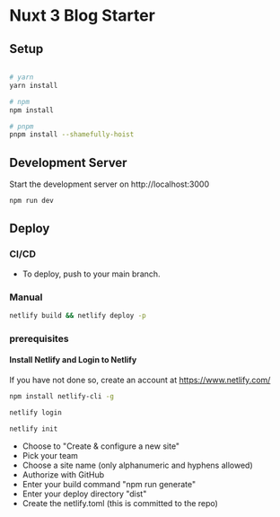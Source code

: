 # Nuxt 3 Blog Starter

## Setup

```bash

# yarn
yarn install

# npm
npm install

# pnpm
pnpm install --shamefully-hoist
```

## Development Server

Start the development server on http://localhost:3000

```bash
npm run dev
```

## Deploy

### CI/CD

- To deploy, push to your main branch.

### Manual

```bash
netlify build && netlify deploy -p
```

### prerequisites

#### Install Netlify and Login to Netlify

If you have not done so, create an account at https://www.netlify.com/

```bash
npm install netlify-cli -g

netlify login

netlify init
```

- Choose to "Create & configure a new site"
- Pick your team
- Choose a site name (only alphanumeric and hyphens allowed)
- Authorize with GitHub
- Enter your build command "npm run generate"
- Enter your deploy directory "dist"
- Create the netlify.toml (this is committed to the repo)

